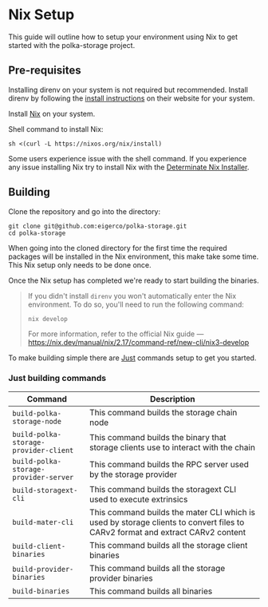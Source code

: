 # Nix Setup

This guide will outline how to setup your environment using Nix to get started with the polka-storage project.

## Pre-requisites

Installing direnv on your system is not required but recommended.
Install direnv by following the [install instructions](https://direnv.net/docs/installation.html) on their website for your system.

Install [Nix](https://nixos.org/download/) on your system.

Shell command to install Nix:

`sh <(curl -L https://nixos.org/nix/install)`

Some users experience issue with the shell command. If you experience any issue installing Nix try to install Nix with the [Determinate Nix Installer](https://github.com/DeterminateSystems/nix-installer).

## Building

Clone the repository and go into the directory:

```shell
git clone git@github.com:eigerco/polka-storage.git
cd polka-storage
```

When going into the cloned directory for the first time the required packages will be installed in the Nix environment, this make take some time.
This Nix setup only needs to be done once.

Once the Nix setup has completed we're ready to start building the binaries.

> If you didn't install `direnv` you won't automatically enter the Nix environment.
> To do so, you'll need to run the following command:
> ```
> nix develop
> ```
> For more information, refer to the official Nix guide — https://nix.dev/manual/nix/2.17/command-ref/new-cli/nix3-develop

To make building simple there are [Just](https://github.com/casey/just) commands setup to get you started.

### Just building commands

| Command                               | Description                                                                                                                   |
| ------------------------------------- | ----------------------------------------------------------------------------------------------------------------------------- |
| `build-polka-storage-node`            | This command builds the storage chain node                                                                                    |
| `build-polka-storage-provider-client` | This command builds the binary that storage clients use to interact with the chain                                            |
| `build-polka-storage-provider-server` | This command builds the RPC server used by the storage provider                                                               |
| `build-storagext-cli`                 | This command builds the storagext CLI used to execute extrinsics                                                              |
| `build-mater-cli`                     | This command builds the mater CLI which is used by storage clients to convert files to CARv2 format and extract CARv2 content |
| `build-client-binaries`               | This command builds all the storage client binaries                                                                           |
| `build-provider-binaries`             | This command builds all the storage provider binaries                                                                         |
| `build-binaries`                      | This command builds all binaries                                                                                              |
